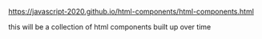 


https://javascript-2020.github.io/html-components/html-components.html




this will be a collection of html components built up over time
